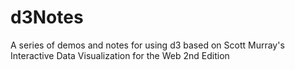 # d3Notes
A series of demos and notes for using d3 based on Scott Murray's Interactive Data Visualization for the Web 2nd Edition
